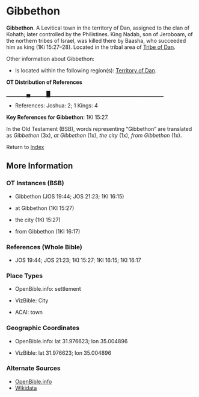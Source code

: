# Gibbethon
**Gibbethon**. 
A Levitical town in the territory of Dan, assigned to the clan of Kohath; later controlled by the Philistines. King Nadab, son of Jeroboam, of the northern tribes of Israel, was killed there by Baasha, who succeeded him as king (1Ki 15:27–28). 
Located in the tribal area of [Tribe of Dan](../../../groups/md/acai/Dan.md). 




Other information about Gibbethon:


* Is located within the following region(s): 
[Territory of Dan](TerritoryOfDan.md). 


**OT Distribution of References**

▁▁▁▁▁▄▁▁▁▁█▁▁▁▁▁▁▁▁▁▁▁▁▁▁▁▁▁▁▁▁▁▁▁▁▁▁▁▁
* References: Joshua: 2; 1 Kings: 4



**Key References for Gibbethon**: 
1KI 15:27. 


In the Old Testament (BSB), words representing “Gibbethon” are translated as 
*Gibbethon* (3x), *at Gibbethon* (1x), *the city* (1x), *from Gibbethon* (1x). 




Return to [Index](00-Index.md)

## More Information

### OT Instances (BSB)

* Gibbethon (JOS 19:44; JOS 21:23; 1KI 16:15)

* at Gibbethon (1KI 15:27)

* the city (1KI 15:27)

* from Gibbethon (1KI 16:17)



### References (Whole Bible)

* JOS 19:44; JOS 21:23; 1KI 15:27; 1KI 16:15; 1KI 16:17


### Place Types

* OpenBible.info: settlement

* VizBible: City

* ACAI: town



### Geographic Coordinates

* OpenBible.info: lat 31.976623; lon 35.004896

* VizBible: lat 31.976623; lon 35.004896



### Alternate Sources

* [OpenBible.info](https://www.openbible.info/geo/ancient/a6f048c)
* [Wikidata](http://www.wikidata.org/entity/Q25493256)




